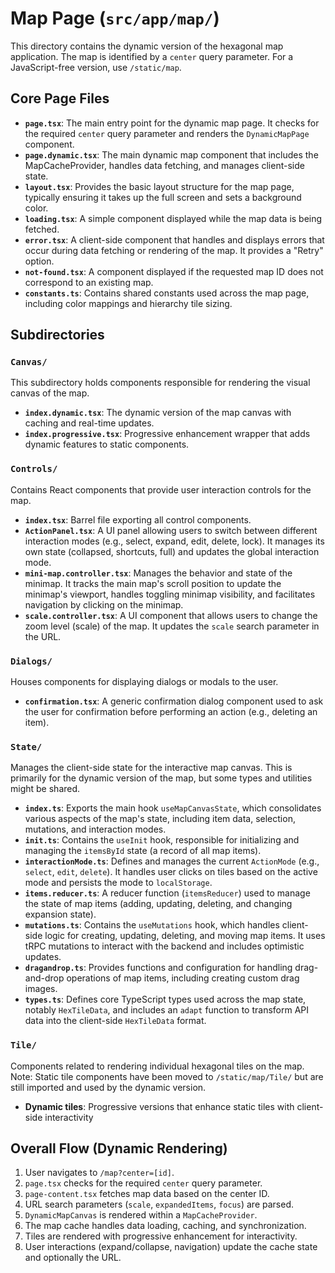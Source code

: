 # Map Page (`src/app/map/`)

This directory contains the dynamic version of the hexagonal map application. The map is identified by a `center` query parameter. For a JavaScript-free version, use `/static/map`.

## Core Page Files

- **`page.tsx`**: The main entry point for the dynamic map page. It checks for the required `center` query parameter and renders the `DynamicMapPage` component.
- **`page.dynamic.tsx`**: The main dynamic map component that includes the MapCacheProvider, handles data fetching, and manages client-side state.
- **`layout.tsx`**: Provides the basic layout structure for the map page, typically ensuring it takes up the full screen and sets a background color.
- **`loading.tsx`**: A simple component displayed while the map data is being fetched.
- **`error.tsx`**: A client-side component that handles and displays errors that occur during data fetching or rendering of the map. It provides a "Retry" option.
- **`not-found.tsx`**: A component displayed if the requested map ID does not correspond to an existing map.
- **`constants.ts`**: Contains shared constants used across the map page, including color mappings and hierarchy tile sizing.

## Subdirectories

### `Canvas/`

This subdirectory holds components responsible for rendering the visual canvas of the map.

- **`index.dynamic.tsx`**: The dynamic version of the map canvas with caching and real-time updates.
- **`index.progressive.tsx`**: Progressive enhancement wrapper that adds dynamic features to static components.

### `Controls/`

Contains React components that provide user interaction controls for the map.

- **`index.tsx`**: Barrel file exporting all control components.
- **`ActionPanel.tsx`**: A UI panel allowing users to switch between different interaction modes (e.g., select, expand, edit, delete, lock). It manages its own state (collapsed, shortcuts, full) and updates the global interaction mode.
- **`mini-map.controller.tsx`**: Manages the behavior and state of the minimap. It tracks the main map's scroll position to update the minimap's viewport, handles toggling minimap visibility, and facilitates navigation by clicking on the minimap.
- **`scale.controller.tsx`**: A UI component that allows users to change the zoom level (scale) of the map. It updates the `scale` search parameter in the URL.

### `Dialogs/`

Houses components for displaying dialogs or modals to the user.

- **`confirmation.tsx`**: A generic confirmation dialog component used to ask the user for confirmation before performing an action (e.g., deleting an item).

### `State/`

Manages the client-side state for the interactive map canvas. This is primarily for the dynamic version of the map, but some types and utilities might be shared.

- **`index.ts`**: Exports the main hook `useMapCanvasState`, which consolidates various aspects of the map's state, including item data, selection, mutations, and interaction modes.
- **`init.ts`**: Contains the `useInit` hook, responsible for initializing and managing the `itemsById` state (a record of all map items).
- **`interactionMode.ts`**: Defines and manages the current `ActionMode` (e.g., `select`, `edit`, `delete`). It handles user clicks on tiles based on the active mode and persists the mode to `localStorage`.
- **`items.reducer.ts`**: A reducer function (`itemsReducer`) used to manage the state of map items (adding, updating, deleting, and changing expansion state).
- **`mutations.ts`**: Contains the `useMutations` hook, which handles client-side logic for creating, updating, deleting, and moving map items. It uses tRPC mutations to interact with the backend and includes optimistic updates.
- **`dragandrop.ts`**: Provides functions and configuration for handling drag-and-drop operations of map items, including creating custom drag images.
- **`types.ts`**: Defines core TypeScript types used across the map state, notably `HexTileData`, and includes an `adapt` function to transform API data into the client-side `HexTileData` format.

### `Tile/`

Components related to rendering individual hexagonal tiles on the map. Note: Static tile components have been moved to `/static/map/Tile/` but are still imported and used by the dynamic version.

- **Dynamic tiles**: Progressive versions that enhance static tiles with client-side interactivity

## Overall Flow (Dynamic Rendering)

1.  User navigates to `/map?center=[id]`.
2.  `page.tsx` checks for the required `center` query parameter.
3.  `page-content.tsx` fetches map data based on the center ID.
4.  URL search parameters (`scale`, `expandedItems`, `focus`) are parsed.
5.  `DynamicMapCanvas` is rendered within a `MapCacheProvider`.
6.  The map cache handles data loading, caching, and synchronization.
7.  Tiles are rendered with progressive enhancement for interactivity.
8.  User interactions (expand/collapse, navigation) update the cache state and optionally the URL.

